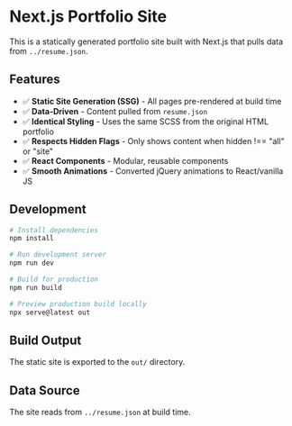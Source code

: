 # Next.js Portfolio Site

This is a statically generated portfolio site built with Next.js that pulls data from `../resume.json`.

## Features

- ✅ **Static Site Generation (SSG)** - All pages pre-rendered at build time
- ✅ **Data-Driven** - Content pulled from `resume.json`
- ✅ **Identical Styling** - Uses the same SCSS from the original HTML portfolio
- ✅ **Respects Hidden Flags** - Only shows content when hidden !== "all" or "site"
- ✅ **React Components** - Modular, reusable components
- ✅ **Smooth Animations** - Converted jQuery animations to React/vanilla JS

## Development

```bash
# Install dependencies
npm install

# Run development server
npm run dev

# Build for production
npm run build

# Preview production build locally
npx serve@latest out
```

## Build Output

The static site is exported to the `out/` directory.

## Data Source

The site reads from `../resume.json` at build time.

